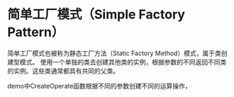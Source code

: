 # 简单工厂模式（Simple Factory Pattern）

简单工厂模式也被称为静态工厂方法（Static Factory Method）模式，属于类创建型模式。
使用一个单独的类去创建其他类的实例，根据参数的不同返回不同类的实例。这些类通常都具有共同的父类。

demo中CreateOperate函数根据不同的参数创建不同的运算操作，